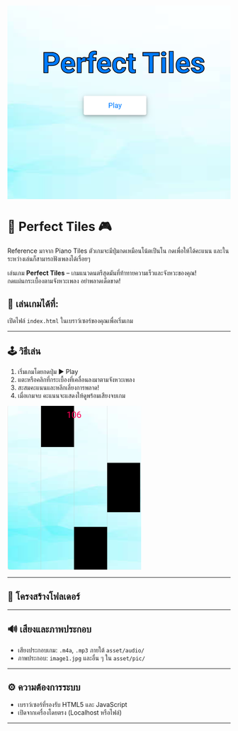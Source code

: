 ![Perfect Tiles Cover](Game/asset/pic/1.PNG)

# 🎵 Perfect Tiles 🎮

Reference มาจาก Piano Tiles ตัวเกมจะมีปุ่มกดเหมือนโน้ตเปีนโน
กดเพื่อให้ได้คะแนน และในระหว่างเล่นก็สามารถฟังเพลงได้เรื่อยๆ

เล่นเกม **Perfect Tiles** – เกมแนวดนตรีสุดมันที่ท้าทายความเร็วและจังหวะของคุณ!  
กดแผ่นกระเบื้องตามจังหวะเพลง อย่าพลาดเด็ดขาด!

## 🔗 เล่นเกมได้ที่:
เปิดไฟล์ `index.html` ในเบราว์เซอร์ของคุณเพื่อเริ่มเกม

---

## 🕹️ วิธีเล่น

1. เริ่มเกมโดยกดปุ่ม ▶️ Play
2. แตะหรือคลิกที่กระเบื้องที่เคลื่อนลงมาตามจังหวะเพลง
3. สะสมคะแนนและหลีกเลี่ยงการพลาด!
4. เมื่อเกมจบ คะแนนจะแสดงให้ดูพร้อมเสียงจบเกม

![Perfect Tiles Cover](Game/asset/pic/2.PNG)

---

## 📁 โครงสร้างโฟลเดอร์

---

## 🔊 เสียงและภาพประกอบ

- เสียงประกอบเกม: `.m4a`, `.mp3` ภายใต้ `asset/audio/`
- ภาพประกอบ: `image1.jpg` และอื่น ๆ ใน `asset/pic/`

---

## ⚙️ ความต้องการระบบ

- เบราว์เซอร์ที่รองรับ HTML5 และ JavaScript
- เปิดจากเครื่องโดยตรง (Localhost หรือไฟล์)

---
